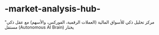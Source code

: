 # -market-analysis-hub-
"مركز تحليل ذكي للأسواق المالية (العملات الرقمية، الفوركس، والأسهم) مع عقل ذكي مستقل (Autonomous AI Brain) يختار 
